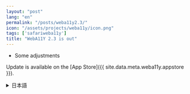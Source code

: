 ```yaml
---
layout: "post"
lang: "en"
permalink: "/posts/weba11y2.3/"
icon: "/assets/projects/weba11y/icon.png"
tags: ['safariweba11y']
title: "WebA11Y 2.3 is out"
---
```


- Some adjustments

Update is available on the [App Store]({{ site.data.meta.weba11y.appstore }}).

<details lang="ja">
<summary>日本語</summary>

- いくつかの調整を行いました

アップデートは[App Store]({{ site.data.meta.weba11y.appstore }})で利用可能です。

</details>
